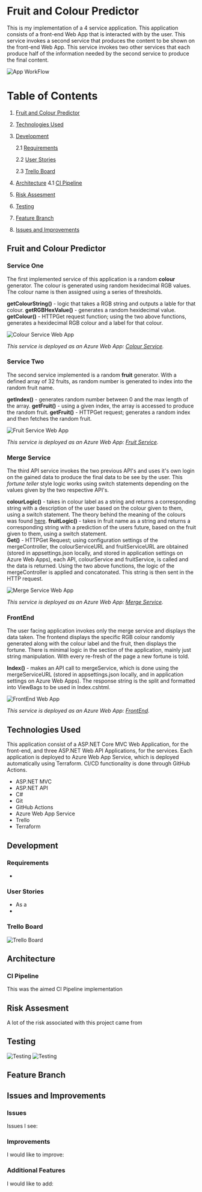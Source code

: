 # Fruit and Colour Predictor
This is my implementation of a 4 service application. This application consists of a front-end Web App that is interacted with by the user. This service invokes a second service that produces the content to be shown on the front-end Web App. This service invokes two other services that each produce half of the information needed by the second service to produce the final content.

![App WorkFlow](./imgs/workflow.png)

# Table of Contents
1. [Fruit and Colour Predictor](#Intro)
2. [Technologies Used](#technologiesused)
3. [Development](#development)
    
    2.1 [Requirements](#requirements)
    
    2.2 [User Stories](#userstories)

    2.3 [Trello Board](#trelloboard)
4. [Architecture](#architecture)
    4.1 [CI Pipeline](#ci)
5. [Risk Assesment](#risk)
6. [Testing](#test)
7. [Feature Branch](#featurebranch)
8. [Issues and Improvements](#issues)

## Fruit and Colour Predictor <a name="Intro"></a>

### Service One 
The first implemented service of this application is a random **colour** generator. The colour is generated using random hexidecimal RGB values. The colour name is then assigned using a series of thresholds.

**getColourString()** - logic that takes a RGB string and outputs a lable for that colour.
**getRGBHexValue()** - generates a random hexidecimal value.
**getColour()** - HTTPGet request function; using the two above functions, generates a hexidecimal RGB colour and a label for that colour.

![Colour Service Web App](./imgs/colourService.png)

*This service is deployed as an Azure Web App: [Colour Service](https://jb-service1-app.azurewebsites.net/colour).*

### Service Two
The second service implemented is a random **fruit** generator. With a defined array of 32 fruits, as random number is generated to index into the random fruit name. 

**getIndex()** - generates random number between 0 and the max length of the array.
**getFruit()** - using a given index, the array is accessed to produce the random fruit.
**getFruit()** - HTTPGet request; generates a random index and then fetches the random fruit.

![Fruit Service Web App](./imgs/fruitService.png)

*This service is deployed as an Azure Web App: [Fruit Service](https://jb-service2-app.azurewebsites.net/fruit).*

### Merge Service
The third API service invokes the two previous API's and uses it's own login on the gained data to produce the final data to be see by the user. This *fortune teller* style logic works using switch statements depending on the values given by the two respective API's.

**colourLogic()** - takes in colour label as a string and returns a corresponding string with a description of the user based on the colour given to them, using a switch statement. The theory behind the meaning of the colours was found [here](https://graf1x.com/color-psychology-emotion-meaning-poster/).
**fruitLogic()** - takes in fruit name as a string and returns a corresponding string with a prediction of the users future, based on the fruit given to them, using a switch statement.  
**Get()** - HTTPGet Request; using configuration settings of the mergeController, the colourServiceURL and fruitServiceURL are obtained (stored in appsettings.json locally, and stored in application settings on Azure Web Apps), each API, colourService and fruitService, is called and the data is returned. Using the two above functions, the logic of the mergeController is applied and concatonated. This string is then sent in the HTTP request.  

![Merge Service Web App](./imgs/mergeService.png)

*This service is deployed as an Azure Web App: [Merge Service](https://jb-mergeService-app.azurewebsites.net/merge).*

### FrontEnd
The user facing application invokes only the merge service and displays the data taken. The frontend displays the specific RGB colour randomly generated along with the colour label and the fruit, then displays the fortune. There is minimal logic in the section of the application, mainly just string manipulation. With every re-fresh of the page a new fortune is told.

**Index()** - makes an API call to mergeService, which is done using the mergeServiceURL (stored in appsettings.json locally, and in application settings on Azure Web Apps). The response string is the split and formatted into ViewBags to be used in Index.cshtml.

![FrontEnd Web App](./imgs/frontend.png)

*This service is deployed as an Azure Web App: [FrontEnd](https://jb-frontend-app.azurewebsites.net/).*

## Technologies Used <a name="technologiesused"></a>
This application consist of a ASP.NET Core MVC Web Application, for the front-end, and three ASP.NET Web API Applications, for the services. Each application is deployed to Azure Web App Service, which is deployed automatically using Terraform. CI/CD functionality is done through GitHub Actions.

* ASP.NET MVC
* ASP.NET API
* C#
* Git
* GitHub Actions
* Azure Web App Service
* Trello
* Terraform

## Development <a name="development"></a>

### Requirements <a name="requirements"></a>
* 
### User Stories <a name="userstories"></a>
* As a 
* 
### Trello Board <a name="trelloboard"></a>

![Trello Board](./imgs/trello.png)

## Architecture <a name="architecture"></a>
### CI Pipeline <a name="ci"></a>
This was the aimed CI Pipeline implementation

## Risk Assesment <a name="risk"></a>
A lot of the risk associated with this project came from 

## Testing <a name="test"></a>

![Testing](./imgs/testing1.png)
![Testing](./imgs/testing2.png)

## Feature Branch <a name="featurebranch"></a>

## Issues and Improvements <a name="issues"></a>
### Issues
Issues I see:

### Improvements
I would like to improve:

### Additional Features
I would like to add:
